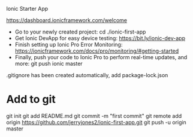 Ionic Starter App

https://dashboard.ionicframework.com/welcome

- Go to your newly created project: cd ./ionic-first-app
- Get Ionic DevApp for easy device testing: https://bit.ly/ionic-dev-app
- Finish setting up Ionic Pro Error Monitoring: 
    https://ionicframework.com/docs/pro/monitoring/#getting-started
- Finally, push your code to Ionic Pro to perform real-time updates, and more: 
    git push ionic master

.gitignore has been created automatically, add package-lock.json


Add to git
==========================================
git init
git add README.md
git commit -m "first commit"
git remote add origin https://github.com/jerryjones2/ionic-first-app.git
git push -u origin master
       
